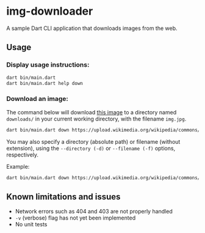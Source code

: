# img-downloader
A sample Dart CLI application that downloads images from the web.

## Usage
### Display usage instructions:

```bash
dart bin/main.dart
dart bin/main.dart help down
```

### Download an image:
The command below will download [this image](https://upload.wikimedia.org/wikipedia/commons/d/d1/Mount_Everest_as_seen_from_Drukair2_PLW_edit.jpg "Sample image") to a directory named `downloads/` in your current working directory, with the filename `img.jpg`.

```bash
dart bin/main.dart down https://upload.wikimedia.org/wikipedia/commons/d/d1/Mount_Everest_as_seen_from_Drukair2_PLW_edit.jpg
```

You may also specify a directory (absolute path) or filename (without extension), using the `--directory (-d)` or `--filename (-f)` options, respectively.

Example:

```bash
dart bin/main.dart down https://upload.wikimedia.org/wikipedia/commons/d/d1/Mount_Everest_as_seen_from_Drukair2_PLW_edit.jpg -f mount_everest -d "C:/Users/user/Pictures"
```

## Known limitations and issues
- Network errors such as 404 and 403 are not properly handled
- `-v` (verbose) flag has not yet been implemented
- No unit tests
